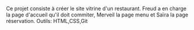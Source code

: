 Ce projet consiste à créer le site vitrine d'un restaurant. Freud a en charge la page d'accueil qu'il doit commiter, Merveil la page menu et Saïra la page réservation. Outils: HTML,CSS,Git
